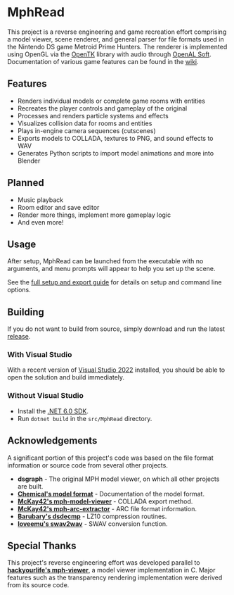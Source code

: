 # MphRead
This project is a reverse engineering and game recreation effort comprising a model viewer, scene renderer, and general parser for file formats used in the Nintendo DS game Metroid Prime Hunters. The renderer is implemented using OpenGL via the [OpenTK](https://github.com/opentk/opentk) library with audio through [OpenAL Soft](https://github.com/kcat/openal-soft). Documentation of various game features can be found in the [wiki](https://github.com/NoneGiven/MphRead/wiki).

## Features
- Renders individual models or complete game rooms with entities
- Recreates the player controls and gameplay of the original
- Processes and renders particle systems and effects
- Visualizes collision data for rooms and entities
- Plays in-engine camera sequences (cutscenes)
- Exports models to COLLADA, textures to PNG, and sound effects to WAV
- Generates Python scripts to import model animations and more into Blender

## Planned
- Music playback
- Room editor and save editor
- Render more things, implement more gameplay logic
- And even more!

## Usage

After setup, MphRead can be launched from the executable with no arguments, and menu prompts will appear to help you set up the scene.

See the [full setup and export guide](https://github.com/NoneGiven/MphRead/wiki/Setup-&-Export-Guide) for details on setup and command line options.

## Building

If you do not want to build from source, simply download and run the latest [release](https://github.com/NoneGiven/MphRead/releases).

### With Visual Studio

With a recent version of [Visual Studio 2022](https://visualstudio.microsoft.com/vs/) installed, you should be able to open the solution and build immediately.

### Without Visual Studio

- Install the [.NET 6.0 SDK](https://dotnet.microsoft.com/en-us/download/dotnet/6.0).
- Run `dotnet build` in the `src/MphRead` directory.

## Acknowledgements

A significant portion of this project's code was based on the file format information or source code from several other projects.

- **dsgraph** - The original MPH model viewer, on which all other projects are built.
- **[Chemical's model format](https://gitlab.com/ch-mcl/metroid-prime-hunters-file-document/-/blob/master/Model/BinModel.md)** - Documentation of the model format.
- **[McKay42's mph-model-viewer](https://github.com/McKay42/mph-model-viewer)** - COLLADA export method.
- **[McKay42's mph-arc-extractor](https://github.com/McKay42/mph-arc-extractor)** - ARC file format information.
- **[Barubary's dsdecmp](https://github.com/Barubary/dsdecmp)** - LZ10 compression routines.
- **[loveemu's swav2wav](https://github.com/loveemu/loveemu-lab)** - SWAV conversion function.

## Special Thanks

This project's reverse engineering effort was developed parallel to **[hackyourlife's mph-viewer](https://github.com/hackyourlife/mph-viewer)**, a model viewer implementation in C. Major features such as the transparency rendering implementation were derived from its source code.
